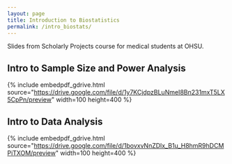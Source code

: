 ```yaml
---
layout: page
title: Introduction to Biostatistics
permalink: /intro_biostats/
---
```


Slides from Scholarly Projects course for medical students at OHSU.

## Intro to Sample Size and Power Analysis

{% include embedpdf_gdrive.html source="https://drive.google.com/file/d/1y7KCjdpzBLuNmeI8Bn231mxT5LX5CpPn/preview" width=100 height=400 %}


## Intro to Data Analysis

{% include embedpdf_gdrive.html source="https://drive.google.com/file/d/1bovxvNnZDlx_B1u_H8hmR9hDCMPiTXOM/preview" width=100 height=400 %}



